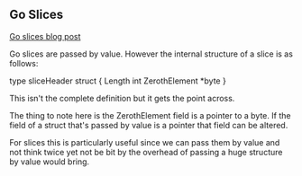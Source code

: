 Go Slices
---------

[Go slices blog post](http://blog.golang.org/slices)

Go slices are passed by value. However the internal structure of a slice
is as follows: 

type sliceHeader struct {
  Length int
  ZerothElement \*byte
}

This isn't the complete definition but it gets the point across. 

The thing to note here is the ZerothElement field is a pointer to a byte.
If the field of a struct that's passed by value is a pointer that field
can be altered.

For slices this is particularly useful since we can pass them by value
and not think twice yet not be bit by the overhead of passing a huge structure
by value would bring.
